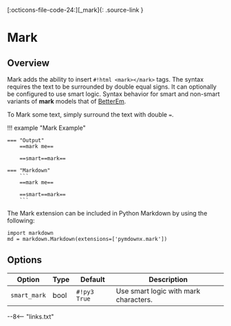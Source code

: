 [:octicons-file-code-24:][_mark]{: .source-link }

# Mark

## Overview

Mark adds the ability to insert `#!html <mark></mark>` tags.  The syntax requires the text to be surrounded by double
equal signs. It can optionally be configured to use smart logic. Syntax behavior for smart and non-smart variants of
**mark** models that of [BetterEm](betterem.md#differences).

To Mark some text, simply surround the text with double `=`.

!!! example "Mark Example"

    === "Output"
        ==mark me==

        ==smart==mark==

    === "Markdown"
        ```
        ==mark me==

        ==smart==mark==
        ```

The Mark extension can be included in Python Markdown by using the following:

```py3
import markdown
md = markdown.Markdown(extensions=['pymdownx.mark'])
```

## Options

Option       | Type | Default     | Description
------------ | ---- | ----------- |------------
`smart_mark` | bool | `#!py3 True` | Use smart logic with mark characters.

--8<-- "links.txt"
